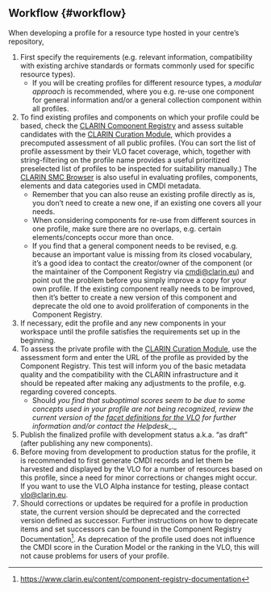 ## Workflow {#workflow}

When developing a profile for a resource type hosted in your centre’s repository,

1.  First specify the requirements (e.g. relevant information, compatibility with existing archive standards or formats commonly used for specific resource types).
    *   If you will be creating profiles for different resource types, a _modular approach_ is recommended, where you e.g. re-use one component for general information and/or a general collection component within all profiles.
2.  To find existing profiles and components on which your profile could be based, check the [CLARIN Component Registry](https://catalog.clarin.eu/ds/ComponentRegistry) and assess suitable candidates with the [CLARIN Curation Module](https://clarin.oeaw.ac.at/curate/), which provides a precomputed assessment of all public profiles. (You can sort the list of profile assessment by their VLO facet coverage, which, together with string-filtering on the profile name provides a useful prioritized preselected list of profiles to be inspected for suitability manually.) The [CLARIN SMC Browser](https://clarin.oeaw.ac.at/smc-browser/index.html) is also useful in evaluating profiles, components, elements and data categories used in CMDI metadata.
    *   Remember that you can also reuse an existing profile directly as is, you don’t need to create a new one, if an existing one covers all your needs.
    *   When considering components for re-use from different sources in one profile, make sure there are no overlaps, e.g. certain elements/concepts occur more than once.
    *   If you find that a general component needs to be revised, e.g. because an important value is missing from its closed vocabulary, it’s a good idea to contact the creator/owner of the component (or the maintainer of the Component Registry via [cmdi@clarin.eu](mailto:cmdi@clarin.eu)) and point out the problem before you simply improve a copy for your own profile. If the existing component really needs to be improved, then it’s better to create a new version of this component and deprecate the old one to avoid proliferation of components in the Component Registry.
3.  If necessary, edit the profile and any new components in your workspace until the profile satisfies the requirements set up in the beginning.
4.  To assess the private profile with the [CLARIN Curation Module](https://clarin.oeaw.ac.at/curate/), use the assessment form and enter the URL of the profile as provided by the Component Registry. This test will inform you of the basic metadata quality and the compatibility with the CLARIN infrastructure and it should be repeated after making any adjustments to the profile, e.g. regarding covered concepts.
    *   Should _you find that suboptimal scores seem to be due to some concepts used in your profile are not being recognized, review the current version of the_ [_facet definitions for the VLO_](https://github.com/clarin-eric/VLO/blob/master/vlo-commons/src/main/resources/facetConcepts.xml) _for further information and/or contact the_ _Helpdesk__._
5.  Publish the finalized profile with development status a.k.a. “as draft” (after publishing any new components).
6.  Before moving from development to production status for the profile, it is recommended to first generate CMDI records and let them be harvested and displayed by the VLO for a number of resources based on this profile, since a need for minor corrections or changes might occur. If you want to use the VLO Alpha instance for testing, please contact vlo@clarin.eu.
7.  Should corrections or updates be required for a profile in production state, the current version should be deprecated and the corrected version defined as successor. Further instructions on how to deprecate items and set successors can be found in the Component Registry Documentation[^1]. As deprecation of the profile used does not influence the CMDI score in the Curation Model or the ranking in the VLO, this will not cause problems for users of your profile.

[^1]: https://www.clarin.eu/content/component-registry-documentation
